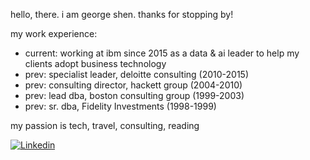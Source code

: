 hello, there. i am george shen. thanks for stopping by!

my work experience:

  -  current: working at ibm since 2015 as a data & ai leader to help my clients adopt business technology
  -  prev: specialist leader, deloitte consulting (2010-2015)
  -  prev: consulting director, hackett group (2004-2010)
  -  prev: lead dba, boston consulting group (1999-2003) 
  -  prev: sr. dba, Fidelity Investments (1998-1999)

my passion is tech, travel, consulting, reading

[![Linkedin](https://img.shields.io/badge/-LinkedIn-blue?style=flat&logo=Linkedin&logoColor=white&link=https://www.linkedin.com/in/gwshen/)](https://www.linkedin.com/in/gwshen/)
